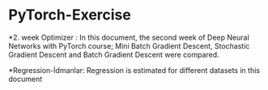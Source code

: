 # PyTorch-Exercise


*2. week Optimizer : In this document, the second week of Deep Neural Networks with PyTorch course; Mini Batch Gradient Descent, Stochastic Gradient Descent and Batch Gradient Descent were compared.

*Regression-İdmanlar: Regression is estimated for different datasets in this document
